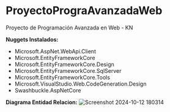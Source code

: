 # ProyectoPrograAvanzadaWeb
Proyecto de Programación Avanzada en Web - KN

**Nuggets Instalados:**

- Microsoft.AspNet.WebApi.Client
- Microsoft.EntityFrameworkCore
- Microsoft.EntityFrameworkCore.Design
- Microsoft.EntityFrameworkCore.SqlServer
- Microsoft.EntityFrameworkCore.Tools
- Microsoft.VisualStudio.Web.CodeGeneration.Design
- Swashbuckle.AspNetCore

  
**Diagrama Entidad Relacion:**
![Screenshot 2024-10-12 180314](https://github.com/user-attachments/assets/1baa6787-90c7-4941-af42-c45ebe499efa)
